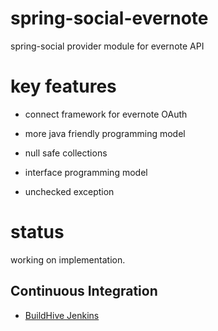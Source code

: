 # spring-social-evernote

spring-social provider module for evernote API

# key features

- connect framework for evernote OAuth

- more java friendly programming model

 - null safe collections

 - interface programming model

 - unchecked exception


# status

working on implementation.

## Continuous Integration

- [BuildHive Jenkins](https://buildhive.cloudbees.com/job/ttddyy/job/spring-social-evernote/)


